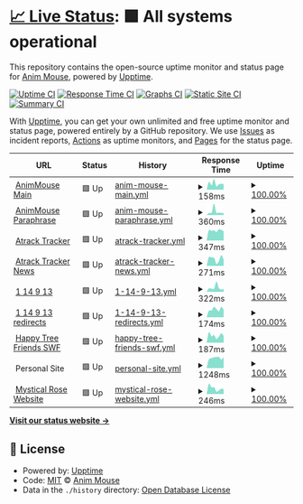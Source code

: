 # [📈 Live Status](https://status.animmouse.com): <!--live status--> **🟩 All systems operational**

This repository contains the open-source uptime monitor and status page for [Anim Mouse](https://www.animmouse.com/), powered by [Upptime](https://github.com/upptime/upptime).

[![Uptime CI](https://github.com/koj-co/upptime/workflows/Uptime%20CI/badge.svg)](https://github.com/koj-co/upptime/actions?query=workflow%3A%22Uptime+CI%22)
[![Response Time CI](https://github.com/koj-co/upptime/workflows/Response%20Time%20CI/badge.svg)](https://github.com/koj-co/upptime/actions?query=workflow%3A%22Response+Time+CI%22)
[![Graphs CI](https://github.com/koj-co/upptime/workflows/Graphs%20CI/badge.svg)](https://github.com/koj-co/upptime/actions?query=workflow%3A%22Graphs+CI%22)
[![Static Site CI](https://github.com/koj-co/upptime/workflows/Static%20Site%20CI/badge.svg)](https://github.com/koj-co/upptime/actions?query=workflow%3A%22Static+Site+CI%22)
[![Summary CI](https://github.com/koj-co/upptime/workflows/Summary%20CI/badge.svg)](https://github.com/koj-co/upptime/actions?query=workflow%3A%22Summary+CI%22)

With [Upptime](https://upptime.js.org), you can get your own unlimited and free uptime monitor and status page, powered entirely by a GitHub repository. We use [Issues](https://github.com/AnimMouse/animmouse-upptime/issues) as incident reports, [Actions](https://github.com/AnimMouse/animmouse-upptime/actions) as uptime monitors, and [Pages](https://status.animmouse.com) for the status page.

<!--start: status pages-->
<!-- This summary is generated by Upptime (https://github.com/upptime/upptime) -->
<!-- Do not edit this manually, your changes will be overwritten -->
<!-- prettier-ignore -->
| URL | Status | History | Response Time | Uptime |
| --- | ------ | ------- | ------------- | ------ |
| <img alt="" src="https://favicons.githubusercontent.com/www.animmouse.com" height="13"> [AnimMouse Main](https://www.animmouse.com) | 🟩 Up | [anim-mouse-main.yml](https://github.com/AnimMouse/animmouse-upptime/commits/HEAD/history/anim-mouse-main.yml) | <details><summary><img alt="Response time graph" src="./graphs/anim-mouse-main/response-time-week.png" height="20"> 158ms</summary><br><a href="https://status.animmouse.com/history/anim-mouse-main"><img alt="Response time 169" src="https://img.shields.io/endpoint?url=https%3A%2F%2Fraw.githubusercontent.com%2FAnimMouse%2Fanimmouse-upptime%2FHEAD%2Fapi%2Fanim-mouse-main%2Fresponse-time.json"></a><br><a href="https://status.animmouse.com/history/anim-mouse-main"><img alt="24-hour response time 144" src="https://img.shields.io/endpoint?url=https%3A%2F%2Fraw.githubusercontent.com%2FAnimMouse%2Fanimmouse-upptime%2FHEAD%2Fapi%2Fanim-mouse-main%2Fresponse-time-day.json"></a><br><a href="https://status.animmouse.com/history/anim-mouse-main"><img alt="7-day response time 158" src="https://img.shields.io/endpoint?url=https%3A%2F%2Fraw.githubusercontent.com%2FAnimMouse%2Fanimmouse-upptime%2FHEAD%2Fapi%2Fanim-mouse-main%2Fresponse-time-week.json"></a><br><a href="https://status.animmouse.com/history/anim-mouse-main"><img alt="30-day response time 210" src="https://img.shields.io/endpoint?url=https%3A%2F%2Fraw.githubusercontent.com%2FAnimMouse%2Fanimmouse-upptime%2FHEAD%2Fapi%2Fanim-mouse-main%2Fresponse-time-month.json"></a><br><a href="https://status.animmouse.com/history/anim-mouse-main"><img alt="1-year response time 169" src="https://img.shields.io/endpoint?url=https%3A%2F%2Fraw.githubusercontent.com%2FAnimMouse%2Fanimmouse-upptime%2FHEAD%2Fapi%2Fanim-mouse-main%2Fresponse-time-year.json"></a></details> | <details><summary><a href="https://status.animmouse.com/history/anim-mouse-main">100.00%</a></summary><a href="https://status.animmouse.com/history/anim-mouse-main"><img alt="All-time uptime 100.00%" src="https://img.shields.io/endpoint?url=https%3A%2F%2Fraw.githubusercontent.com%2FAnimMouse%2Fanimmouse-upptime%2FHEAD%2Fapi%2Fanim-mouse-main%2Fuptime.json"></a><br><a href="https://status.animmouse.com/history/anim-mouse-main"><img alt="24-hour uptime 100.00%" src="https://img.shields.io/endpoint?url=https%3A%2F%2Fraw.githubusercontent.com%2FAnimMouse%2Fanimmouse-upptime%2FHEAD%2Fapi%2Fanim-mouse-main%2Fuptime-day.json"></a><br><a href="https://status.animmouse.com/history/anim-mouse-main"><img alt="7-day uptime 100.00%" src="https://img.shields.io/endpoint?url=https%3A%2F%2Fraw.githubusercontent.com%2FAnimMouse%2Fanimmouse-upptime%2FHEAD%2Fapi%2Fanim-mouse-main%2Fuptime-week.json"></a><br><a href="https://status.animmouse.com/history/anim-mouse-main"><img alt="30-day uptime 100.00%" src="https://img.shields.io/endpoint?url=https%3A%2F%2Fraw.githubusercontent.com%2FAnimMouse%2Fanimmouse-upptime%2FHEAD%2Fapi%2Fanim-mouse-main%2Fuptime-month.json"></a><br><a href="https://status.animmouse.com/history/anim-mouse-main"><img alt="1-year uptime 100.00%" src="https://img.shields.io/endpoint?url=https%3A%2F%2Fraw.githubusercontent.com%2FAnimMouse%2Fanimmouse-upptime%2FHEAD%2Fapi%2Fanim-mouse-main%2Fuptime-year.json"></a></details>
| <img alt="" src="https://favicons.githubusercontent.com/paraphrase.animmouse.com" height="13"> [AnimMouse Paraphrase](https://paraphrase.animmouse.com) | 🟩 Up | [anim-mouse-paraphrase.yml](https://github.com/AnimMouse/animmouse-upptime/commits/HEAD/history/anim-mouse-paraphrase.yml) | <details><summary><img alt="Response time graph" src="./graphs/anim-mouse-paraphrase/response-time-week.png" height="20"> 360ms</summary><br><a href="https://status.animmouse.com/history/anim-mouse-paraphrase"><img alt="Response time 276" src="https://img.shields.io/endpoint?url=https%3A%2F%2Fraw.githubusercontent.com%2FAnimMouse%2Fanimmouse-upptime%2FHEAD%2Fapi%2Fanim-mouse-paraphrase%2Fresponse-time.json"></a><br><a href="https://status.animmouse.com/history/anim-mouse-paraphrase"><img alt="24-hour response time 213" src="https://img.shields.io/endpoint?url=https%3A%2F%2Fraw.githubusercontent.com%2FAnimMouse%2Fanimmouse-upptime%2FHEAD%2Fapi%2Fanim-mouse-paraphrase%2Fresponse-time-day.json"></a><br><a href="https://status.animmouse.com/history/anim-mouse-paraphrase"><img alt="7-day response time 360" src="https://img.shields.io/endpoint?url=https%3A%2F%2Fraw.githubusercontent.com%2FAnimMouse%2Fanimmouse-upptime%2FHEAD%2Fapi%2Fanim-mouse-paraphrase%2Fresponse-time-week.json"></a><br><a href="https://status.animmouse.com/history/anim-mouse-paraphrase"><img alt="30-day response time 324" src="https://img.shields.io/endpoint?url=https%3A%2F%2Fraw.githubusercontent.com%2FAnimMouse%2Fanimmouse-upptime%2FHEAD%2Fapi%2Fanim-mouse-paraphrase%2Fresponse-time-month.json"></a><br><a href="https://status.animmouse.com/history/anim-mouse-paraphrase"><img alt="1-year response time 276" src="https://img.shields.io/endpoint?url=https%3A%2F%2Fraw.githubusercontent.com%2FAnimMouse%2Fanimmouse-upptime%2FHEAD%2Fapi%2Fanim-mouse-paraphrase%2Fresponse-time-year.json"></a></details> | <details><summary><a href="https://status.animmouse.com/history/anim-mouse-paraphrase">100.00%</a></summary><a href="https://status.animmouse.com/history/anim-mouse-paraphrase"><img alt="All-time uptime 100.00%" src="https://img.shields.io/endpoint?url=https%3A%2F%2Fraw.githubusercontent.com%2FAnimMouse%2Fanimmouse-upptime%2FHEAD%2Fapi%2Fanim-mouse-paraphrase%2Fuptime.json"></a><br><a href="https://status.animmouse.com/history/anim-mouse-paraphrase"><img alt="24-hour uptime 100.00%" src="https://img.shields.io/endpoint?url=https%3A%2F%2Fraw.githubusercontent.com%2FAnimMouse%2Fanimmouse-upptime%2FHEAD%2Fapi%2Fanim-mouse-paraphrase%2Fuptime-day.json"></a><br><a href="https://status.animmouse.com/history/anim-mouse-paraphrase"><img alt="7-day uptime 100.00%" src="https://img.shields.io/endpoint?url=https%3A%2F%2Fraw.githubusercontent.com%2FAnimMouse%2Fanimmouse-upptime%2FHEAD%2Fapi%2Fanim-mouse-paraphrase%2Fuptime-week.json"></a><br><a href="https://status.animmouse.com/history/anim-mouse-paraphrase"><img alt="30-day uptime 100.00%" src="https://img.shields.io/endpoint?url=https%3A%2F%2Fraw.githubusercontent.com%2FAnimMouse%2Fanimmouse-upptime%2FHEAD%2Fapi%2Fanim-mouse-paraphrase%2Fuptime-month.json"></a><br><a href="https://status.animmouse.com/history/anim-mouse-paraphrase"><img alt="1-year uptime 100.00%" src="https://img.shields.io/endpoint?url=https%3A%2F%2Fraw.githubusercontent.com%2FAnimMouse%2Fanimmouse-upptime%2FHEAD%2Fapi%2Fanim-mouse-paraphrase%2Fuptime-year.json"></a></details>
| <img alt="" src="https://favicons.githubusercontent.com/atrack.eu.org" height="13"> [Atrack Tracker](https://atrack.eu.org) | 🟩 Up | [atrack-tracker.yml](https://github.com/AnimMouse/animmouse-upptime/commits/HEAD/history/atrack-tracker.yml) | <details><summary><img alt="Response time graph" src="./graphs/atrack-tracker/response-time-week.png" height="20"> 347ms</summary><br><a href="https://status.animmouse.com/history/atrack-tracker"><img alt="Response time 331" src="https://img.shields.io/endpoint?url=https%3A%2F%2Fraw.githubusercontent.com%2FAnimMouse%2Fanimmouse-upptime%2FHEAD%2Fapi%2Fatrack-tracker%2Fresponse-time.json"></a><br><a href="https://status.animmouse.com/history/atrack-tracker"><img alt="24-hour response time 318" src="https://img.shields.io/endpoint?url=https%3A%2F%2Fraw.githubusercontent.com%2FAnimMouse%2Fanimmouse-upptime%2FHEAD%2Fapi%2Fatrack-tracker%2Fresponse-time-day.json"></a><br><a href="https://status.animmouse.com/history/atrack-tracker"><img alt="7-day response time 347" src="https://img.shields.io/endpoint?url=https%3A%2F%2Fraw.githubusercontent.com%2FAnimMouse%2Fanimmouse-upptime%2FHEAD%2Fapi%2Fatrack-tracker%2Fresponse-time-week.json"></a><br><a href="https://status.animmouse.com/history/atrack-tracker"><img alt="30-day response time 331" src="https://img.shields.io/endpoint?url=https%3A%2F%2Fraw.githubusercontent.com%2FAnimMouse%2Fanimmouse-upptime%2FHEAD%2Fapi%2Fatrack-tracker%2Fresponse-time-month.json"></a><br><a href="https://status.animmouse.com/history/atrack-tracker"><img alt="1-year response time 331" src="https://img.shields.io/endpoint?url=https%3A%2F%2Fraw.githubusercontent.com%2FAnimMouse%2Fanimmouse-upptime%2FHEAD%2Fapi%2Fatrack-tracker%2Fresponse-time-year.json"></a></details> | <details><summary><a href="https://status.animmouse.com/history/atrack-tracker">100.00%</a></summary><a href="https://status.animmouse.com/history/atrack-tracker"><img alt="All-time uptime 98.47%" src="https://img.shields.io/endpoint?url=https%3A%2F%2Fraw.githubusercontent.com%2FAnimMouse%2Fanimmouse-upptime%2FHEAD%2Fapi%2Fatrack-tracker%2Fuptime.json"></a><br><a href="https://status.animmouse.com/history/atrack-tracker"><img alt="24-hour uptime 100.00%" src="https://img.shields.io/endpoint?url=https%3A%2F%2Fraw.githubusercontent.com%2FAnimMouse%2Fanimmouse-upptime%2FHEAD%2Fapi%2Fatrack-tracker%2Fuptime-day.json"></a><br><a href="https://status.animmouse.com/history/atrack-tracker"><img alt="7-day uptime 100.00%" src="https://img.shields.io/endpoint?url=https%3A%2F%2Fraw.githubusercontent.com%2FAnimMouse%2Fanimmouse-upptime%2FHEAD%2Fapi%2Fatrack-tracker%2Fuptime-week.json"></a><br><a href="https://status.animmouse.com/history/atrack-tracker"><img alt="30-day uptime 98.47%" src="https://img.shields.io/endpoint?url=https%3A%2F%2Fraw.githubusercontent.com%2FAnimMouse%2Fanimmouse-upptime%2FHEAD%2Fapi%2Fatrack-tracker%2Fuptime-month.json"></a><br><a href="https://status.animmouse.com/history/atrack-tracker"><img alt="1-year uptime 98.47%" src="https://img.shields.io/endpoint?url=https%3A%2F%2Fraw.githubusercontent.com%2FAnimMouse%2Fanimmouse-upptime%2FHEAD%2Fapi%2Fatrack-tracker%2Fuptime-year.json"></a></details>
| <img alt="" src="https://favicons.githubusercontent.com/news.atrack.eu.org" height="13"> [Atrack Tracker News](https://news.atrack.eu.org) | 🟩 Up | [atrack-tracker-news.yml](https://github.com/AnimMouse/animmouse-upptime/commits/HEAD/history/atrack-tracker-news.yml) | <details><summary><img alt="Response time graph" src="./graphs/atrack-tracker-news/response-time-week.png" height="20"> 271ms</summary><br><a href="https://status.animmouse.com/history/atrack-tracker-news"><img alt="Response time 247" src="https://img.shields.io/endpoint?url=https%3A%2F%2Fraw.githubusercontent.com%2FAnimMouse%2Fanimmouse-upptime%2FHEAD%2Fapi%2Fatrack-tracker-news%2Fresponse-time.json"></a><br><a href="https://status.animmouse.com/history/atrack-tracker-news"><img alt="24-hour response time 239" src="https://img.shields.io/endpoint?url=https%3A%2F%2Fraw.githubusercontent.com%2FAnimMouse%2Fanimmouse-upptime%2FHEAD%2Fapi%2Fatrack-tracker-news%2Fresponse-time-day.json"></a><br><a href="https://status.animmouse.com/history/atrack-tracker-news"><img alt="7-day response time 271" src="https://img.shields.io/endpoint?url=https%3A%2F%2Fraw.githubusercontent.com%2FAnimMouse%2Fanimmouse-upptime%2FHEAD%2Fapi%2Fatrack-tracker-news%2Fresponse-time-week.json"></a><br><a href="https://status.animmouse.com/history/atrack-tracker-news"><img alt="30-day response time 247" src="https://img.shields.io/endpoint?url=https%3A%2F%2Fraw.githubusercontent.com%2FAnimMouse%2Fanimmouse-upptime%2FHEAD%2Fapi%2Fatrack-tracker-news%2Fresponse-time-month.json"></a><br><a href="https://status.animmouse.com/history/atrack-tracker-news"><img alt="1-year response time 247" src="https://img.shields.io/endpoint?url=https%3A%2F%2Fraw.githubusercontent.com%2FAnimMouse%2Fanimmouse-upptime%2FHEAD%2Fapi%2Fatrack-tracker-news%2Fresponse-time-year.json"></a></details> | <details><summary><a href="https://status.animmouse.com/history/atrack-tracker-news">100.00%</a></summary><a href="https://status.animmouse.com/history/atrack-tracker-news"><img alt="All-time uptime 100.00%" src="https://img.shields.io/endpoint?url=https%3A%2F%2Fraw.githubusercontent.com%2FAnimMouse%2Fanimmouse-upptime%2FHEAD%2Fapi%2Fatrack-tracker-news%2Fuptime.json"></a><br><a href="https://status.animmouse.com/history/atrack-tracker-news"><img alt="24-hour uptime 100.00%" src="https://img.shields.io/endpoint?url=https%3A%2F%2Fraw.githubusercontent.com%2FAnimMouse%2Fanimmouse-upptime%2FHEAD%2Fapi%2Fatrack-tracker-news%2Fuptime-day.json"></a><br><a href="https://status.animmouse.com/history/atrack-tracker-news"><img alt="7-day uptime 100.00%" src="https://img.shields.io/endpoint?url=https%3A%2F%2Fraw.githubusercontent.com%2FAnimMouse%2Fanimmouse-upptime%2FHEAD%2Fapi%2Fatrack-tracker-news%2Fuptime-week.json"></a><br><a href="https://status.animmouse.com/history/atrack-tracker-news"><img alt="30-day uptime 100.00%" src="https://img.shields.io/endpoint?url=https%3A%2F%2Fraw.githubusercontent.com%2FAnimMouse%2Fanimmouse-upptime%2FHEAD%2Fapi%2Fatrack-tracker-news%2Fuptime-month.json"></a><br><a href="https://status.animmouse.com/history/atrack-tracker-news"><img alt="1-year uptime 100.00%" src="https://img.shields.io/endpoint?url=https%3A%2F%2Fraw.githubusercontent.com%2FAnimMouse%2Fanimmouse-upptime%2FHEAD%2Fapi%2Fatrack-tracker-news%2Fuptime-year.json"></a></details>
| <img alt="" src="https://favicons.githubusercontent.com/www.114913.xyz" height="13"> [1 14 9 13](https://www.114913.xyz) | 🟩 Up | [1-14-9-13.yml](https://github.com/AnimMouse/animmouse-upptime/commits/HEAD/history/1-14-9-13.yml) | <details><summary><img alt="Response time graph" src="./graphs/1-14-9-13/response-time-week.png" height="20"> 322ms</summary><br><a href="https://status.animmouse.com/history/1-14-9-13"><img alt="Response time 168" src="https://img.shields.io/endpoint?url=https%3A%2F%2Fraw.githubusercontent.com%2FAnimMouse%2Fanimmouse-upptime%2FHEAD%2Fapi%2F1-14-9-13%2Fresponse-time.json"></a><br><a href="https://status.animmouse.com/history/1-14-9-13"><img alt="24-hour response time 235" src="https://img.shields.io/endpoint?url=https%3A%2F%2Fraw.githubusercontent.com%2FAnimMouse%2Fanimmouse-upptime%2FHEAD%2Fapi%2F1-14-9-13%2Fresponse-time-day.json"></a><br><a href="https://status.animmouse.com/history/1-14-9-13"><img alt="7-day response time 322" src="https://img.shields.io/endpoint?url=https%3A%2F%2Fraw.githubusercontent.com%2FAnimMouse%2Fanimmouse-upptime%2FHEAD%2Fapi%2F1-14-9-13%2Fresponse-time-week.json"></a><br><a href="https://status.animmouse.com/history/1-14-9-13"><img alt="30-day response time 237" src="https://img.shields.io/endpoint?url=https%3A%2F%2Fraw.githubusercontent.com%2FAnimMouse%2Fanimmouse-upptime%2FHEAD%2Fapi%2F1-14-9-13%2Fresponse-time-month.json"></a><br><a href="https://status.animmouse.com/history/1-14-9-13"><img alt="1-year response time 168" src="https://img.shields.io/endpoint?url=https%3A%2F%2Fraw.githubusercontent.com%2FAnimMouse%2Fanimmouse-upptime%2FHEAD%2Fapi%2F1-14-9-13%2Fresponse-time-year.json"></a></details> | <details><summary><a href="https://status.animmouse.com/history/1-14-9-13">100.00%</a></summary><a href="https://status.animmouse.com/history/1-14-9-13"><img alt="All-time uptime 99.98%" src="https://img.shields.io/endpoint?url=https%3A%2F%2Fraw.githubusercontent.com%2FAnimMouse%2Fanimmouse-upptime%2FHEAD%2Fapi%2F1-14-9-13%2Fuptime.json"></a><br><a href="https://status.animmouse.com/history/1-14-9-13"><img alt="24-hour uptime 100.00%" src="https://img.shields.io/endpoint?url=https%3A%2F%2Fraw.githubusercontent.com%2FAnimMouse%2Fanimmouse-upptime%2FHEAD%2Fapi%2F1-14-9-13%2Fuptime-day.json"></a><br><a href="https://status.animmouse.com/history/1-14-9-13"><img alt="7-day uptime 100.00%" src="https://img.shields.io/endpoint?url=https%3A%2F%2Fraw.githubusercontent.com%2FAnimMouse%2Fanimmouse-upptime%2FHEAD%2Fapi%2F1-14-9-13%2Fuptime-week.json"></a><br><a href="https://status.animmouse.com/history/1-14-9-13"><img alt="30-day uptime 100.00%" src="https://img.shields.io/endpoint?url=https%3A%2F%2Fraw.githubusercontent.com%2FAnimMouse%2Fanimmouse-upptime%2FHEAD%2Fapi%2F1-14-9-13%2Fuptime-month.json"></a><br><a href="https://status.animmouse.com/history/1-14-9-13"><img alt="1-year uptime 99.98%" src="https://img.shields.io/endpoint?url=https%3A%2F%2Fraw.githubusercontent.com%2FAnimMouse%2Fanimmouse-upptime%2FHEAD%2Fapi%2F1-14-9-13%2Fuptime-year.json"></a></details>
| <img alt="" src="https://favicons.githubusercontent.com/r.114913.xyz" height="13"> [1 14 9 13 redirects](https://r.114913.xyz) | 🟩 Up | [1-14-9-13-redirects.yml](https://github.com/AnimMouse/animmouse-upptime/commits/HEAD/history/1-14-9-13-redirects.yml) | <details><summary><img alt="Response time graph" src="./graphs/1-14-9-13-redirects/response-time-week.png" height="20"> 174ms</summary><br><a href="https://status.animmouse.com/history/1-14-9-13-redirects"><img alt="Response time 144" src="https://img.shields.io/endpoint?url=https%3A%2F%2Fraw.githubusercontent.com%2FAnimMouse%2Fanimmouse-upptime%2FHEAD%2Fapi%2F1-14-9-13-redirects%2Fresponse-time.json"></a><br><a href="https://status.animmouse.com/history/1-14-9-13-redirects"><img alt="24-hour response time 161" src="https://img.shields.io/endpoint?url=https%3A%2F%2Fraw.githubusercontent.com%2FAnimMouse%2Fanimmouse-upptime%2FHEAD%2Fapi%2F1-14-9-13-redirects%2Fresponse-time-day.json"></a><br><a href="https://status.animmouse.com/history/1-14-9-13-redirects"><img alt="7-day response time 174" src="https://img.shields.io/endpoint?url=https%3A%2F%2Fraw.githubusercontent.com%2FAnimMouse%2Fanimmouse-upptime%2FHEAD%2Fapi%2F1-14-9-13-redirects%2Fresponse-time-week.json"></a><br><a href="https://status.animmouse.com/history/1-14-9-13-redirects"><img alt="30-day response time 185" src="https://img.shields.io/endpoint?url=https%3A%2F%2Fraw.githubusercontent.com%2FAnimMouse%2Fanimmouse-upptime%2FHEAD%2Fapi%2F1-14-9-13-redirects%2Fresponse-time-month.json"></a><br><a href="https://status.animmouse.com/history/1-14-9-13-redirects"><img alt="1-year response time 144" src="https://img.shields.io/endpoint?url=https%3A%2F%2Fraw.githubusercontent.com%2FAnimMouse%2Fanimmouse-upptime%2FHEAD%2Fapi%2F1-14-9-13-redirects%2Fresponse-time-year.json"></a></details> | <details><summary><a href="https://status.animmouse.com/history/1-14-9-13-redirects">100.00%</a></summary><a href="https://status.animmouse.com/history/1-14-9-13-redirects"><img alt="All-time uptime 99.98%" src="https://img.shields.io/endpoint?url=https%3A%2F%2Fraw.githubusercontent.com%2FAnimMouse%2Fanimmouse-upptime%2FHEAD%2Fapi%2F1-14-9-13-redirects%2Fuptime.json"></a><br><a href="https://status.animmouse.com/history/1-14-9-13-redirects"><img alt="24-hour uptime 100.00%" src="https://img.shields.io/endpoint?url=https%3A%2F%2Fraw.githubusercontent.com%2FAnimMouse%2Fanimmouse-upptime%2FHEAD%2Fapi%2F1-14-9-13-redirects%2Fuptime-day.json"></a><br><a href="https://status.animmouse.com/history/1-14-9-13-redirects"><img alt="7-day uptime 100.00%" src="https://img.shields.io/endpoint?url=https%3A%2F%2Fraw.githubusercontent.com%2FAnimMouse%2Fanimmouse-upptime%2FHEAD%2Fapi%2F1-14-9-13-redirects%2Fuptime-week.json"></a><br><a href="https://status.animmouse.com/history/1-14-9-13-redirects"><img alt="30-day uptime 100.00%" src="https://img.shields.io/endpoint?url=https%3A%2F%2Fraw.githubusercontent.com%2FAnimMouse%2Fanimmouse-upptime%2FHEAD%2Fapi%2F1-14-9-13-redirects%2Fuptime-month.json"></a><br><a href="https://status.animmouse.com/history/1-14-9-13-redirects"><img alt="1-year uptime 99.98%" src="https://img.shields.io/endpoint?url=https%3A%2F%2Fraw.githubusercontent.com%2FAnimMouse%2Fanimmouse-upptime%2FHEAD%2Fapi%2F1-14-9-13-redirects%2Fuptime-year.json"></a></details>
| <img alt="" src="https://favicons.githubusercontent.com/happytreefriends.114913.xyz" height="13"> [Happy Tree Friends SWF](https://happytreefriends.114913.xyz) | 🟩 Up | [happy-tree-friends-swf.yml](https://github.com/AnimMouse/animmouse-upptime/commits/HEAD/history/happy-tree-friends-swf.yml) | <details><summary><img alt="Response time graph" src="./graphs/happy-tree-friends-swf/response-time-week.png" height="20"> 187ms</summary><br><a href="https://status.animmouse.com/history/happy-tree-friends-swf"><img alt="Response time 201" src="https://img.shields.io/endpoint?url=https%3A%2F%2Fraw.githubusercontent.com%2FAnimMouse%2Fanimmouse-upptime%2FHEAD%2Fapi%2Fhappy-tree-friends-swf%2Fresponse-time.json"></a><br><a href="https://status.animmouse.com/history/happy-tree-friends-swf"><img alt="24-hour response time 175" src="https://img.shields.io/endpoint?url=https%3A%2F%2Fraw.githubusercontent.com%2FAnimMouse%2Fanimmouse-upptime%2FHEAD%2Fapi%2Fhappy-tree-friends-swf%2Fresponse-time-day.json"></a><br><a href="https://status.animmouse.com/history/happy-tree-friends-swf"><img alt="7-day response time 187" src="https://img.shields.io/endpoint?url=https%3A%2F%2Fraw.githubusercontent.com%2FAnimMouse%2Fanimmouse-upptime%2FHEAD%2Fapi%2Fhappy-tree-friends-swf%2Fresponse-time-week.json"></a><br><a href="https://status.animmouse.com/history/happy-tree-friends-swf"><img alt="30-day response time 201" src="https://img.shields.io/endpoint?url=https%3A%2F%2Fraw.githubusercontent.com%2FAnimMouse%2Fanimmouse-upptime%2FHEAD%2Fapi%2Fhappy-tree-friends-swf%2Fresponse-time-month.json"></a><br><a href="https://status.animmouse.com/history/happy-tree-friends-swf"><img alt="1-year response time 201" src="https://img.shields.io/endpoint?url=https%3A%2F%2Fraw.githubusercontent.com%2FAnimMouse%2Fanimmouse-upptime%2FHEAD%2Fapi%2Fhappy-tree-friends-swf%2Fresponse-time-year.json"></a></details> | <details><summary><a href="https://status.animmouse.com/history/happy-tree-friends-swf">100.00%</a></summary><a href="https://status.animmouse.com/history/happy-tree-friends-swf"><img alt="All-time uptime 98.47%" src="https://img.shields.io/endpoint?url=https%3A%2F%2Fraw.githubusercontent.com%2FAnimMouse%2Fanimmouse-upptime%2FHEAD%2Fapi%2Fhappy-tree-friends-swf%2Fuptime.json"></a><br><a href="https://status.animmouse.com/history/happy-tree-friends-swf"><img alt="24-hour uptime 100.00%" src="https://img.shields.io/endpoint?url=https%3A%2F%2Fraw.githubusercontent.com%2FAnimMouse%2Fanimmouse-upptime%2FHEAD%2Fapi%2Fhappy-tree-friends-swf%2Fuptime-day.json"></a><br><a href="https://status.animmouse.com/history/happy-tree-friends-swf"><img alt="7-day uptime 100.00%" src="https://img.shields.io/endpoint?url=https%3A%2F%2Fraw.githubusercontent.com%2FAnimMouse%2Fanimmouse-upptime%2FHEAD%2Fapi%2Fhappy-tree-friends-swf%2Fuptime-week.json"></a><br><a href="https://status.animmouse.com/history/happy-tree-friends-swf"><img alt="30-day uptime 98.47%" src="https://img.shields.io/endpoint?url=https%3A%2F%2Fraw.githubusercontent.com%2FAnimMouse%2Fanimmouse-upptime%2FHEAD%2Fapi%2Fhappy-tree-friends-swf%2Fuptime-month.json"></a><br><a href="https://status.animmouse.com/history/happy-tree-friends-swf"><img alt="1-year uptime 98.47%" src="https://img.shields.io/endpoint?url=https%3A%2F%2Fraw.githubusercontent.com%2FAnimMouse%2Fanimmouse-upptime%2FHEAD%2Fapi%2Fhappy-tree-friends-swf%2Fuptime-year.json"></a></details>
| <img alt="" src="https://favicons.githubusercontent.com/null" height="13"> Personal Site | 🟩 Up | [personal-site.yml](https://github.com/AnimMouse/animmouse-upptime/commits/HEAD/history/personal-site.yml) | <details><summary><img alt="Response time graph" src="./graphs/personal-site/response-time-week.png" height="20"> 1248ms</summary><br><a href="https://status.animmouse.com/history/personal-site"><img alt="Response time 1205" src="https://img.shields.io/endpoint?url=https%3A%2F%2Fraw.githubusercontent.com%2FAnimMouse%2Fanimmouse-upptime%2FHEAD%2Fapi%2Fpersonal-site%2Fresponse-time.json"></a><br><a href="https://status.animmouse.com/history/personal-site"><img alt="24-hour response time 1319" src="https://img.shields.io/endpoint?url=https%3A%2F%2Fraw.githubusercontent.com%2FAnimMouse%2Fanimmouse-upptime%2FHEAD%2Fapi%2Fpersonal-site%2Fresponse-time-day.json"></a><br><a href="https://status.animmouse.com/history/personal-site"><img alt="7-day response time 1248" src="https://img.shields.io/endpoint?url=https%3A%2F%2Fraw.githubusercontent.com%2FAnimMouse%2Fanimmouse-upptime%2FHEAD%2Fapi%2Fpersonal-site%2Fresponse-time-week.json"></a><br><a href="https://status.animmouse.com/history/personal-site"><img alt="30-day response time 1205" src="https://img.shields.io/endpoint?url=https%3A%2F%2Fraw.githubusercontent.com%2FAnimMouse%2Fanimmouse-upptime%2FHEAD%2Fapi%2Fpersonal-site%2Fresponse-time-month.json"></a><br><a href="https://status.animmouse.com/history/personal-site"><img alt="1-year response time 1205" src="https://img.shields.io/endpoint?url=https%3A%2F%2Fraw.githubusercontent.com%2FAnimMouse%2Fanimmouse-upptime%2FHEAD%2Fapi%2Fpersonal-site%2Fresponse-time-year.json"></a></details> | <details><summary><a href="https://status.animmouse.com/history/personal-site">100.00%</a></summary><a href="https://status.animmouse.com/history/personal-site"><img alt="All-time uptime 100.00%" src="https://img.shields.io/endpoint?url=https%3A%2F%2Fraw.githubusercontent.com%2FAnimMouse%2Fanimmouse-upptime%2FHEAD%2Fapi%2Fpersonal-site%2Fuptime.json"></a><br><a href="https://status.animmouse.com/history/personal-site"><img alt="24-hour uptime 100.00%" src="https://img.shields.io/endpoint?url=https%3A%2F%2Fraw.githubusercontent.com%2FAnimMouse%2Fanimmouse-upptime%2FHEAD%2Fapi%2Fpersonal-site%2Fuptime-day.json"></a><br><a href="https://status.animmouse.com/history/personal-site"><img alt="7-day uptime 100.00%" src="https://img.shields.io/endpoint?url=https%3A%2F%2Fraw.githubusercontent.com%2FAnimMouse%2Fanimmouse-upptime%2FHEAD%2Fapi%2Fpersonal-site%2Fuptime-week.json"></a><br><a href="https://status.animmouse.com/history/personal-site"><img alt="30-day uptime 100.00%" src="https://img.shields.io/endpoint?url=https%3A%2F%2Fraw.githubusercontent.com%2FAnimMouse%2Fanimmouse-upptime%2FHEAD%2Fapi%2Fpersonal-site%2Fuptime-month.json"></a><br><a href="https://status.animmouse.com/history/personal-site"><img alt="1-year uptime 100.00%" src="https://img.shields.io/endpoint?url=https%3A%2F%2Fraw.githubusercontent.com%2FAnimMouse%2Fanimmouse-upptime%2FHEAD%2Fapi%2Fpersonal-site%2Fuptime-year.json"></a></details>
| <img alt="" src="https://favicons.githubusercontent.com/www.mysticalroseschoolofcaloocan.com" height="13"> [Mystical Rose Website](https://www.mysticalroseschoolofcaloocan.com) | 🟩 Up | [mystical-rose-website.yml](https://github.com/AnimMouse/animmouse-upptime/commits/HEAD/history/mystical-rose-website.yml) | <details><summary><img alt="Response time graph" src="./graphs/mystical-rose-website/response-time-week.png" height="20"> 246ms</summary><br><a href="https://status.animmouse.com/history/mystical-rose-website"><img alt="Response time 238" src="https://img.shields.io/endpoint?url=https%3A%2F%2Fraw.githubusercontent.com%2FAnimMouse%2Fanimmouse-upptime%2FHEAD%2Fapi%2Fmystical-rose-website%2Fresponse-time.json"></a><br><a href="https://status.animmouse.com/history/mystical-rose-website"><img alt="24-hour response time 210" src="https://img.shields.io/endpoint?url=https%3A%2F%2Fraw.githubusercontent.com%2FAnimMouse%2Fanimmouse-upptime%2FHEAD%2Fapi%2Fmystical-rose-website%2Fresponse-time-day.json"></a><br><a href="https://status.animmouse.com/history/mystical-rose-website"><img alt="7-day response time 246" src="https://img.shields.io/endpoint?url=https%3A%2F%2Fraw.githubusercontent.com%2FAnimMouse%2Fanimmouse-upptime%2FHEAD%2Fapi%2Fmystical-rose-website%2Fresponse-time-week.json"></a><br><a href="https://status.animmouse.com/history/mystical-rose-website"><img alt="30-day response time 238" src="https://img.shields.io/endpoint?url=https%3A%2F%2Fraw.githubusercontent.com%2FAnimMouse%2Fanimmouse-upptime%2FHEAD%2Fapi%2Fmystical-rose-website%2Fresponse-time-month.json"></a><br><a href="https://status.animmouse.com/history/mystical-rose-website"><img alt="1-year response time 238" src="https://img.shields.io/endpoint?url=https%3A%2F%2Fraw.githubusercontent.com%2FAnimMouse%2Fanimmouse-upptime%2FHEAD%2Fapi%2Fmystical-rose-website%2Fresponse-time-year.json"></a></details> | <details><summary><a href="https://status.animmouse.com/history/mystical-rose-website">100.00%</a></summary><a href="https://status.animmouse.com/history/mystical-rose-website"><img alt="All-time uptime 100.00%" src="https://img.shields.io/endpoint?url=https%3A%2F%2Fraw.githubusercontent.com%2FAnimMouse%2Fanimmouse-upptime%2FHEAD%2Fapi%2Fmystical-rose-website%2Fuptime.json"></a><br><a href="https://status.animmouse.com/history/mystical-rose-website"><img alt="24-hour uptime 100.00%" src="https://img.shields.io/endpoint?url=https%3A%2F%2Fraw.githubusercontent.com%2FAnimMouse%2Fanimmouse-upptime%2FHEAD%2Fapi%2Fmystical-rose-website%2Fuptime-day.json"></a><br><a href="https://status.animmouse.com/history/mystical-rose-website"><img alt="7-day uptime 100.00%" src="https://img.shields.io/endpoint?url=https%3A%2F%2Fraw.githubusercontent.com%2FAnimMouse%2Fanimmouse-upptime%2FHEAD%2Fapi%2Fmystical-rose-website%2Fuptime-week.json"></a><br><a href="https://status.animmouse.com/history/mystical-rose-website"><img alt="30-day uptime 100.00%" src="https://img.shields.io/endpoint?url=https%3A%2F%2Fraw.githubusercontent.com%2FAnimMouse%2Fanimmouse-upptime%2FHEAD%2Fapi%2Fmystical-rose-website%2Fuptime-month.json"></a><br><a href="https://status.animmouse.com/history/mystical-rose-website"><img alt="1-year uptime 100.00%" src="https://img.shields.io/endpoint?url=https%3A%2F%2Fraw.githubusercontent.com%2FAnimMouse%2Fanimmouse-upptime%2FHEAD%2Fapi%2Fmystical-rose-website%2Fuptime-year.json"></a></details>

<!--end: status pages-->

[**Visit our status website →**](https://status.animmouse.com)

## 📄 License

- Powered by: [Upptime](https://github.com/upptime/upptime)
- Code: [MIT](./LICENSE) © [Anim Mouse](https://www.animmouse.com/)
- Data in the `./history` directory: [Open Database License](https://opendatacommons.org/licenses/odbl/1-0/)
